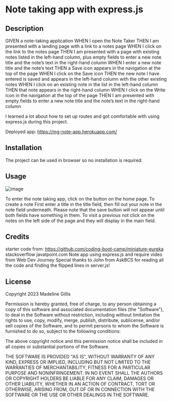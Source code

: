 # Note taking app with express.js

## Description
GIVEN a note-taking application
WHEN I open the Note Taker
THEN I am presented with a landing page with a link to a notes page
WHEN I click on the link to the notes page
THEN I am presented with a page with existing notes listed in the left-hand column, plus empty fields to enter a new note title and the note’s text in the right-hand column
WHEN I enter a new note title and the note’s text
THEN a Save icon appears in the navigation at the top of the page
WHEN I click on the Save icon
THEN the new note I have entered is saved and appears in the left-hand column with the other existing notes
WHEN I click on an existing note in the list in the left-hand column
THEN that note appears in the right-hand column
WHEN I click on the Write icon in the navigation at the top of the page
THEN I am presented with empty fields to enter a new note title and the note’s text in the right-hand column

I learned a lot about how to set up routes and got comfortable with using express.js during this project.

Deployed app: https://mg-note-app.herokuapp.com/


## Installation

The project can be used in browser so no installation is required.

## Usage
![image](https://user-images.githubusercontent.com/112782694/218359607-18d01cbc-6934-427f-9325-c140e4e648e8.png)

To enter the note taking app, click on the button on the home page.
To create a note First enter a title in the title field, then fill out your note in the note field underneath. 
Please note that the save button will not appear until both fields have something in them.
To visit a previous not click on the notes on the left side of the page and they will display in the main field.

## Credits
starter code from: https://github.com/coding-boot-camp/miniature-eureka
stackoverflow
javatpoint.com
Note app using express.js and require video from Web Dev Journey
Special thanks to John from AskBCS for reading all the code and finding the flipped lines in server.js!

## License

Copyright 2023 Madeline Gillis

Permission is hereby granted, free of charge, to any person obtaining a copy of this software and associated documentation files (the "Software"), to deal in the Software without restriction, including without limitation the rights to use, copy, modify, merge, publish, distribute, sublicense, and/or sell copies of the Software, and to permit persons to whom the Software is furnished to do so, subject to the following conditions:

The above copyright notice and this permission notice shall be included in all copies or substantial portions of the Software.

THE SOFTWARE IS PROVIDED "AS IS", WITHOUT WARRANTY OF ANY KIND, EXPRESS OR IMPLIED, INCLUDING BUT NOT LIMITED TO THE WARRANTIES OF MERCHANTABILITY, FITNESS FOR A PARTICULAR PURPOSE AND NONINFRINGEMENT. IN NO EVENT SHALL THE AUTHORS OR COPYRIGHT HOLDERS BE LIABLE FOR ANY CLAIM, DAMAGES OR OTHER LIABILITY, WHETHER IN AN ACTION OF CONTRACT, TORT OR OTHERWISE, ARISING FROM, OUT OF OR IN CONNECTION WITH THE SOFTWARE OR THE USE OR OTHER DEALINGS IN THE SOFTWARE.

